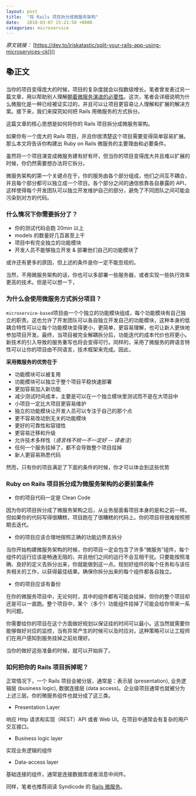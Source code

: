 ```yaml
---
layout: post
title:  "将 Rails 项目拆分成微服务架构"
date:   2018-03-07 15:21:50 +0800
categories: microservice
---
```


*原文链接：* [https://dev.to/iriskatastic/split-your-rails-app-using-microservices-ckl]()

## 📚正文
当你的项目变得庞大的时候，项目的复杂度就会以指数级增长。笔者曾发表过另一篇文章，用以帮助别人理解[朝着微服务演进的必要性](http://syndicode.co/2017/06/29/the-necessity-of-a-microservice-approach/)。这次，笔者会详细说明为什么微服化是一种已经被证实过的，并且可以让项目更容易让人理解和扩展的解决方案。接下来，我们来探究如何把 Rails 用微服务的方式拆分。

这篇文章的核心思想是如何将你的 Rails 项目拆分成微服务架构。

如果你有一个庞大的 Rails 项目，并且你很清楚这个项目需要变得简单容易扩展。那么本文将告诉你构建出 Ruby on Rails 微服务的主要理由和必要条件。

虽然将一个项目演变成微服务建有好有坏，但当你的项目变得庞大并且难以扩展的时候，你仍然需要想办法将它拆分。

微服务架构的第一个关键点在于，你的服务由各个部分组成，他们之间互不耦合，并且每个部分都可以独立成一个项目。各个部分之间的通信依靠各自暴露的 API，这样使得每个开发团队可以独立开发维护自己的部分，避免了不同团队之间可能会污染到对方的代码。

### 什么情况下你需要拆分了？
* 你的测试代码会跑 20min 以上
* models 的数量好几百甚至上千
* 项目中有完全独立的功能模块
* 开发人员不能够独立开发 & 部署他们自己的功能模块了

或许还有更多的原因，但上述的条件是你一定不能忽视的。

当然，不用微服务架构的话，你也可以多部署一些服务器，或者实现一些执行效率更高的技术。但是可以想一下，

### 为什么会使用微服务方式拆分项目？

`microservice-based`项目由一个个独立的功能模块组成，每个功能模块有自己独立的职责。这也允许了开发团队可以各自独立开发自己的功能模块，这种本身的低耦合特性可以让每个功能模块变得更小，更简单，更容易理解，也可让新人更快地参加项目开发。最终，当项目被完全解耦拆分后，功能迭代的成本代价也将更小。新技术的引入导致的服务重写也将会变得可行。同样的，采用了微服务的跨语言特性可以让你的项目由不同语言，技术框架来完成。因此，

**采用微服务的优势在于**
* 功能模块可以被复用
* 功能模块可以独立于整个项目平稳快速部署
* 更加容易加入新功能
* 减少测试时间成本，主要是可以在一个独立模块里测试而不是在大项目中
* 小项目一定比大项目更容易维护
* 独立的功能模块让开发人员可以专注于自己的那个点
* 更不容易改动到无关的功能模块
* 更好的可靠性和容错性
* 更容易迁移和升级
* 允许技术多样性（*语言栈不统一不一定好 -- 译者注*）
* 任何一个服务挂掉了，都不会导致整个项目挂掉
* 新人更容易熟悉代码

然而，只有你的项目满足了下面的条件的时候，你才可以体会到这些优势

### Ruby on Rails 项目拆分成为微服务架构的必要前置条件
* 你的项目代码一定是 Clean Code

因为你的项目拆分成了微服务架构之后，从业务层面看项目本身的是和之前一样。但如果你的代码写得很糟糕，项目跑在了很糟糕的代码上。你的项目将很难按照预期去迭代。

* 你的项目应该合理地按照正确的功能边界去拆分

当你开始构建微服务架构的时候，你的项目一定会包含了许多“微服务”组件，每个组件的运行应该是畅通无阻的，并且他们之间的运行不会互相干扰。只要能按照准确、良好的定义去拆分出来，你就能做到这一点。规划好组件的每个任务和与该任务相关的工作，以获得最佳结果。确保你拆分出来的每个组件都各自独立。

* 你的项目应该有备份

在你的微服务项目中，无论何时，其中的组件都有可能会挂掉，但你的整个项目却还是可以一直跑。整个项目中，某个（多个）功能组件挂掉了可能会给你带来一系列问题。

你需要给你的项目在这个方面做好规划以保证挂的时间可以最小。这当然就需要你能够做好对应的监控，当有异常产生的时候可以及时应对。这种策略可以让工程师们在用户感知到服务挂掉之前处理好。

当你的做好这些准备的时候，就可以开始拆了。

### 如何把你的 Rails 项目拆掉呢？

正常情况下，一个 Rails 项目会被分层，通常是：表示层 (presentation), 业务逻辑层 (business logic), 数据连接层 (data access)。企业级项目通常也就被分为上述三层。你的微服务组件也就分成了这三类。
* Presentation Layer

响应 Http 请求和实现（REST）API 或者 Web UI。在项目中通常会有复杂的用户交互接口。
* Business logic layer

实现业务逻辑的组件
* Data-access layer

基础连接的组件，通常是连接数据库或者消息中间件。

同样，笔者也推荐阅读 Syndicode 的 [Rails 微服务](http://syndicode.co/2016/03/28/ruby-on-rails-microservices/)。
